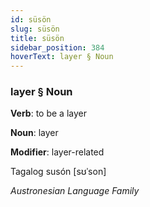 ```yaml
---
id: süsön
slug: süsön
title: süsön
sidebar_position: 384
hoverText: layer § Noun
---
```


### layer § Noun

**Verb**: to be a layer

**Noun**: layer

**Modifier**: layer-related

Tagalog susón [sʊˈson]

*Austronesian Language Family*